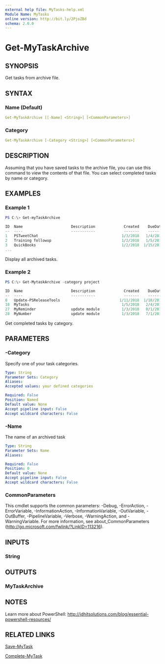 ```yaml
---
external help file: MyTasks-help.xml
Module Name: MyTasks
online version: http://bit.ly/2PjoZBd
schema: 2.0.0
---
```


# Get-MyTaskArchive

## SYNOPSIS

Get tasks from archive file.

## SYNTAX

### Name (Default)

```yaml
Get-MyTaskArchive [[-Name] <String>] [<CommonParameters>]
```

### Category

```yaml
Get-MyTaskArchive [-Category <String>] [<CommonParameters>]
```

## DESCRIPTION

Assuming that you have saved tasks to the archive file, you can use this command to view the contents of that file. You can select completed tasks by name or category.

## EXAMPLES

### Example 1

```powershell
PS C:\> Get-myTaskArchive

ID  Name                      Description             Created    DueDate Completed  Category
--  ----                      -----------             -------    ------- ---------  --------
1   PSTweetChat                                      1/3/2018   1/4/2018 1/3/2018   work
2   Training followup                                1/2/2018   1/5/2018 1/3/2018   Work
3   QuickBooks                                       1/2/2018  1/15/2018 1/5/2018   Business
...
```

Display all archived tasks.

### Example 2

```powershell
PS C:\> Get-MytaskArchive -category project

ID  Name                      Description             Created    DueDate Completed  Category
--  ----                      -----------             -------    ------- ---------  --------
8   Update-PSReleaseTools                           1/11/2018  1/18/2018 1/11/2018  project
18  MyTasks                                          1/5/2018   2/4/2018 2/5/2018   Project
27  MyReminder                update module          1/3/2018   8/1/2018 10/22/2018 Project
28  MyNumber                  update module          1/3/2018   7/1/2018 10/22/2018 Project
```

Get completed tasks by category.

## PARAMETERS

### -Category

Specify one of your task categories.

```yaml
Type: String
Parameter Sets: Category
Aliases:
Accepted values: your defined categories

Required: False
Position: Named
Default value: None
Accept pipeline input: False
Accept wildcard characters: False
```

### -Name

The name of an archived task

```yaml
Type: String
Parameter Sets: Name
Aliases:

Required: False
Position: 0
Default value: None
Accept pipeline input: False
Accept wildcard characters: False
```

### CommonParameters

This cmdlet supports the common parameters: -Debug, -ErrorAction, -ErrorVariable, -InformationAction, -InformationVariable, -OutVariable, -OutBuffer, -PipelineVariable, -Verbose, -WarningAction, and -WarningVariable.
For more information, see about_CommonParameters (http://go.microsoft.com/fwlink/?LinkID=113216).

## INPUTS

### String

## OUTPUTS

### MyTaskArchive

## NOTES

Learn more about PowerShell: http://jdhitsolutions.com/blog/essential-powershell-resources/

## RELATED LINKS

[Save-MyTask]()

[Complete-MyTask]()